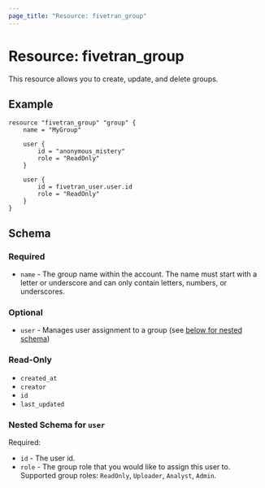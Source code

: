 ```yaml
---
page_title: "Resource: fivetran_group"
---
```


# Resource: fivetran_group

This resource allows you to create, update, and delete groups.

## Example

```hcl
resource "fivetran_group" "group" {
    name = "MyGroup"

    user {
        id = "anonymous_mistery"
        role = "ReadOnly"
    }

    user {
        id = fivetran_user.user.id
        role = "ReadOnly"
    }
}
```

## Schema

### Required

- `name` - The group name within the account. The name must start with a letter or underscore and can only contain letters, numbers, or underscores.

### Optional

- `user` - Manages user assignment to a group (see [below for nested schema](#nestedblock--user))

### Read-Only

- `created_at`
- `creator`
- `id`
- `last_updated`

<a id="nestedblock--user"></a>
### Nested Schema for `user`

Required:

- `id` - The user id.
- `role` - The group role that you would like to assign this user to. Supported group roles: `ReadOnly`, `Uploader`, `Analyst`, `Admin`.
